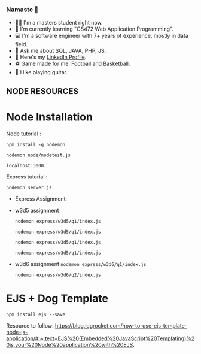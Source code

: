 ### Namaste :pray:

- :student: I'm a masters student right now.
- :book: I'm currently learning "CS472 Web Application Programming".
- :computer: I'm a software engineer with 7+ years of experience, mostly in data field.
- :speech_balloon: Ask me about SQL, JAVA, PHP, JS.
- :link: Here's my [LinkedIn Profile](https://www.linkedin.com/in/kushal-shrestha).
- :soccer: Game made for me: Football and Basketball.
- :guitar: I like playing guitar.

## NODE RESOURCES

# Node Installation

Node tutorial :

`npm install -g nodemon`

`nodemon node/nodetest.js`

`localhost:3000`

Express tutorial :

`nodemon server.js`

- Express Assignment:

* w3d5 assignment

  `nodemon express/w3d5/q1/index.js`

  `nodemon express/w3d5/q1/index.js`

  `nodemon express/w3d5/q1/index.js`

  `nodemon express/w3d5/q1/index.js`

* w3d6 assignment
  `nodemon express/w3d6/q1/index.js`

  `nodemon express/w3d6/q2/index.js`

# EJS + Dog Template

`npm install ejs --save`

Resource to follow: https://blog.logrocket.com/how-to-use-ejs-template-node-js-application/#:~:text=EJS%20(Embedded%20JavaScript%20Templating)%20is,your%20Node%20application%20with%20EJS.
